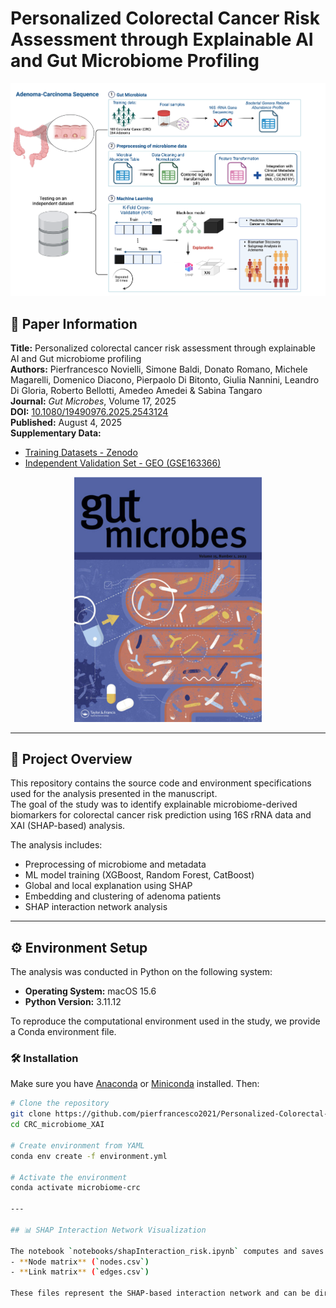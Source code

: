 # Personalized Colorectal Cancer Risk Assessment through Explainable AI and Gut Microbiome Profiling

![Graphical Abstract](graphical_abstract.png)

## 📄 Paper Information

**Title:** Personalized colorectal cancer risk assessment through explainable AI and Gut microbiome profiling  
**Authors:** Pierfrancesco Novielli, Simone Baldi, Donato Romano, Michele Magarelli, Domenico Diacono, Pierpaolo Di Bitonto, Giulia Nannini, Leandro Di Gloria, Roberto Bellotti, Amedeo Amedei & Sabina Tangaro  
**Journal:** *Gut Microbes*, Volume 17, 2025  
**DOI:** [10.1080/19490976.2025.2543124](https://doi.org/10.1080/19490976.2025.2543124)  
**Published:** August 4, 2025  
**Supplementary Data:**  
- [Training Datasets - Zenodo](https://zenodo.org/...)  
- [Independent Validation Set - GEO (GSE163366)](https://www.ncbi.nlm.nih.gov/geo/query/acc.cgi?acc=GSE163366)

<p align="center">
<img src="gut_microbes_cover.png" alt="Gut Microbes Cover" width="300"/>
</p>

---

## 🧠 Project Overview

This repository contains the source code and environment specifications used for the analysis presented in the manuscript.  
The goal of the study was to identify explainable microbiome-derived biomarkers for colorectal cancer risk prediction using 16S rRNA data and XAI (SHAP-based) analysis.

The analysis includes:
- Preprocessing of microbiome and metadata
- ML model training (XGBoost, Random Forest, CatBoost)
- Global and local explanation using SHAP
- Embedding and clustering of adenoma patients
- SHAP interaction network analysis

---


## ⚙️ Environment Setup

The analysis was conducted in Python on the following system:

- **Operating System:** macOS 15.6  
- **Python Version:** 3.11.12

To reproduce the computational environment used in the study, we provide a Conda environment file.

### 🛠️ Installation

Make sure you have [Anaconda](https://www.anaconda.com/download) or [Miniconda](https://docs.conda.io/en/latest/miniconda.html) installed. Then:

```bash
# Clone the repository
git clone https://github.com/pierfrancesco2021/Personalized-Colorectal-Cancer-Risk-Assessment.git
cd CRC_microbiome_XAI

# Create environment from YAML
conda env create -f environment.yml

# Activate the environment
conda activate microbiome-crc

---

## 📊 SHAP Interaction Network Visualization

The notebook `notebooks/shapInteraction_risk.ipynb` computes and saves:
- **Node matrix** (`nodes.csv`)
- **Link matrix** (`edges.csv`)

These files represent the SHAP-based interaction network and can be directly imported into [Gephi](https://gephi.org/) for interactive visualization and exploration.

